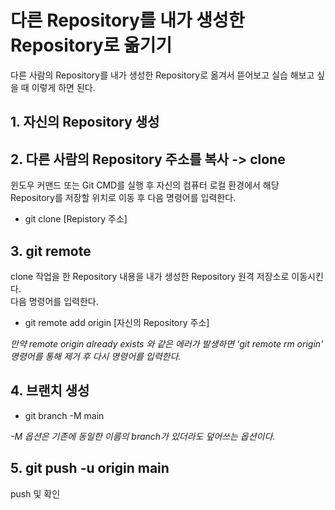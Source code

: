 # 다른 Repository를 내가 생성한 Repository로 옮기기

다른 사람의 Repository를 내가 생성한 Repository로 옮겨서 뜯어보고 실습 해보고 싶을 때 이렇게 하면 된다.  

## 1. 자신의 Repository 생성

## 2. 다른 사람의 Repository 주소를 복사 -> clone

윈도우 커맨드 또는 Git CMD를 실행 후 자신의 컴퓨터 로컬 환경에서 해당 Repository를 저장할 위치로 이동 후 다음 명령어를 입력한다.
- git clone [Repistory 주소]

## 3. git remote

clone 작업을 한 Repository 내용을 내가 생성한 Repository 원격 저장소로 이동시킨다.  
다음 명령어를 입력한다.
- git remote add origin [자신의 Repository 주소]

*만약 remote origin already exists 와 같은 에러가 발생하면 'git remote rm origin' 명령어를 통해 제거 후 다시 명령어를 입력한다.*

## 4. 브랜치 생성

- git branch -M main

*-M 옵션은 기존에 동일한 이름의 branch가 있더라도 덮어쓰는 옵션이다.*

## 5. git push -u origin main

push 및 확인
